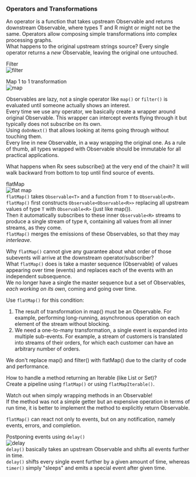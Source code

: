 ### Operators and Transformations

An operator is a function that takes upstream Observable<T> and returns downstream Observable<R>, where types T and R might or might not be the same. Operators allow composing simple transformations into complex processing graphs.  
What happens to the original upstream strings source? Every single operator returns a _new_ Observable, leaving the original one untouched.

Filter  
![filter](https://github.com/bluething/exercisereactive/blob/main/images/filterdiagram.png?raw=true)

Map 1 to 1 transformation  
![map](https://github.com/bluething/exercisereactive/blob/main/images/mapdiagram.png?raw=true)

Observables are lazy, not a single operator like `map()` or `filter()` is evaluated until someone actually shows an interest.  
Every time we use any operator, we basically create a wrapper around original Observable. This wrapper can intercept events flying through it but typically does not subscribe on its own.  
Using `doOnNext()` that allows looking at items going through without touching them.  
Every line in new Observable, in a way wrapping the original one.
As a rule of thumb, all types wrapped with Observable should be immutable for all practical applications.

What happens when Rx sees subscribe() at the very end of the chain? It will walk backward from bottom to top until find source of events.

flatMap  
![flat map](https://github.com/bluething/exercisereactive/blob/main/images/flatmapdiagrampng?raw=true)  
`flatMap()` takes `Observable<T>` and a function from `T` to `Observable<R>`.  
`flatMap()` first constructs `Observable<Observable<R>>` replacing all upstream values of type `T` with `Observable<R>` (just like map()).  
Then it automatically subscribes to these inner `Observable<R>` streams to produce a single stream of type `R`, containing all values from all inner streams, as they come.  
`flatMap()` merges the emissions of these Observables, so that they may _interleave_.

Why `flatMap()` cannot give any guarantee about what order of those subevents will arrive at the downstream operator/subscriber?  
What `flatMap()` does is take a master sequence (Observable) of values appearing over time (events) and replaces each of the events with an independent subsequence.  
We no longer have a single the master sequence but a set of Observables, _each working on its own_, coming and going over time.

Use `flatMap()` for this condition:  
1. The result of transformation in map() must be an Observable. For example, performing long-running, asynchronous operation on each element of the stream without blocking.  
2. We need a one-to-many transformation, a single event is expanded into multiple sub-events. For example, a stream of customers is translated into streams of their orders, for which each customer can have an arbitrary number of orders.

We don't replace map() and filter() with flatMap() due to the clarity of code and performance.

How to handle a method returning an Iterable (like List or Set)?  
Create a pipeline using `flatMap()` or using `flatMapIterable()`.

Watch out when simply wrapping methods in an Observable!  
If the method was not a simple getter but an expensive operation in terms of run time, it is better to implement the method to explicitly return Observable<Order>.

`flatMap()` can react not only to events, but on any notification, namely events, errors, and completion.

Postponing events using `delay()`  
![delay](https://github.com/bluething/exercisereactive/blob/main/images/delaydiagram.png?raw=true)  
`delay()` basically takes an upstream Observable and shifts all events further in time.  
`delay()` shifts every single event further by a given amount of time, whereas `timer()` simply "sleeps" and emits a special event after given time.